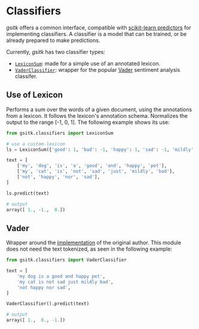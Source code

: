 # Classifiers

_gsitk_ offers a common interface, compatible with [scikit-learn predictors](https://scikit-learn.org/stable/modules/generated/sklearn.base.ClassifierMixin.html#sklearn.base.ClassifierMixin) for implementing classifiers.
A classifier is a model that can be trained, or be already prepared to make predictions.

Currently, _gsitk_ has two classifier types:

* [`LexiconSum`](#use-of-lexicon): made for a simple use of an annotated lexicon.
* [`VaderClassifier`](#vader): wrapper for the popular [Vader](https://github.com/cjhutto/vaderSentiment) sentiment analysis classifer.


## Use of Lexicon

Performs a sum over the words of a given document, using the annotations from a lexicon. 
It follows the lexicon's annotation schema.
Normalizes the output to the range [-1, 0, 1].
The following example shows its use:

```python
from gsitk.classifiers import LexiconSum

# use a custom-lexicon
ls = LexiconSum({'good': 1, 'bad': -1, 'happy': 1, 'sad': -1, 'mildly': -0.1})

text = [
    ['my', 'dog', 'is', 'a', 'good', 'and', 'happy', 'pet'],
    ['my', 'cat', 'is', 'not', 'sad', 'just', 'mildly', 'bad'],
    ['not', 'happy', 'nor', 'sad'],
]

ls.predict(text)
```

```python
# output
array([ 1., -1.,  0.])
```

## Vader

Wrapper around the [implementation](https://github.com/cjhutto/vaderSentiment) of the original author.
This module does not need the text tokenized, as seen in the following example:


```python
from gsitk.classifiers import VaderClassifier

text = [
    'my dog is a good and happy pet',
    'my cat is not sad just mildly bad',
    'not happy nor sad',
]

VaderClassifier().predict(text)
```

```python
# output
array([ 1.,  0., -1.])
```
